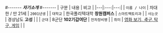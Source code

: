 #-------
_**자기소개**_
#-------
| 구분 | 내용 | 비고 |
|---|:---:|---:|
| `이름 / 나이` | 차대한 / 만 21세 | `2001년생` |
| `대학교` | 한국폴리텍대학 **창원캠퍼스** | `스마트팩토리과` |
| `사는곳` | 경상남도 **고성** |  |
| `군대` | 8군단 **102기갑여단** | `전차정비병` |
| `취미` | <u>영화 보기, _축구_, 탁구, 게임</u> |  |
